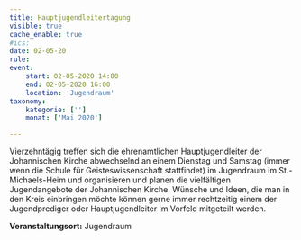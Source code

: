 ```yaml
---
title: Hauptjugendleitertagung
visible: true
cache_enable: true
#ics: 
date: 02-05-20
rule: 
event:
	start: 02-05-2020 14:00
	end: 02-05-2020 16:00
	location: 'Jugendraum'
taxonomy:
	kategorie: ['']
	monat: ['Mai 2020']

---
```

Vierzehntägig treffen sich die ehrenamtlichen Hauptjugendleiter der Johannischen Kirche abwechselnd an einem Dienstag und Samstag (immer wenn die Schule für Geisteswissenschaft stattfindet) im Jugendraum im St.-Michaels-Heim und organisieren und planen die vielfältigen Jugendangebote der Johannischen Kirche. Wünsche und Ideen, die man in den Kreis einbringen möchte können gerne immer rechtzeitig einem der Jugendprediger oder Hauptjugendleiter im Vorfeld mitgeteilt werden.


**Veranstaltungsort:** Jugendraum

